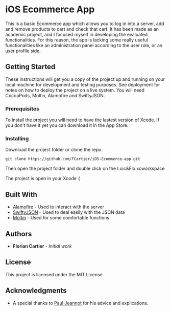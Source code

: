 # iOS Ecommerce App

This is a basic Ecommerce app which allows you to log in into a server, add and remove products to cart and check that cart.
It has been made as an academic project, and I focused myself in developing the evaluated functionalities. For this reason, the app is lacking some really useful functionalities like an administration panel according to the user role, or an user profile side.

## Getting Started

These instructions will get you a copy of the project up and running on your local machine for development and testing purposes. See deployment for notes on how to deploy the project on a live system.
You will need CocoaPods, Moltin, Alamofire and SwiftyJSON.

### Prerequisites

To install the project you will need to have the lastest version of Xcode. If you don't have it yet you can download it in the App Store.

### Installing

Download the project folder or clone the repo.

```
git clone https://github.com/FCartier/iOS-Ecommerce-app.git
```

Then open the project folder and double click on the Loic&Flo.xcworkspace

The project is open in your Xcode :)

## Built With

* [Alamofire](https://github.com/Alamofire/Alamofire) - Used to interact with the server
* [SwiftyJSON](https://github.com/SwiftyJSON/SwiftyJSON) - Used to deal easily with the JSON data
* [Moltin](https://www.moltin.com) - Used for some comfortable functions

## Authors

* **Florian Cartier** - *Initial work*

## License

This project is licensed under the MIT License

## Acknowledgments

* A special thanks to [Paul Jeannot](https://github.com/pauljeannot) for his advice and explications.
